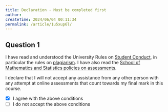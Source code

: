 ```yaml
---
title: Declaration - Must be completed first
author:
createTime: 2024/06/04 00:11:34
permalink: /article/1u5xup6l/
---
```


## Question 1

<div class="how_qb">

I have read and understood the University Rules on [Student Conduct](https://student.unsw.edu.au/conduct), in particular the rules on [plagiarism](https://student.unsw.edu.au/plagiarism). I have also read the [School of Mathematics and Statistics policies on assessments](http://www.maths.unsw.edu.au/currentstudents/assessment-policies).

I declare that I will not accept any assistance from any other person with any attempt at online assessments that count towards my final mark in this course.

- [x] I agree with the above conditions
- [ ] I do not accept the above conditions

</div>
